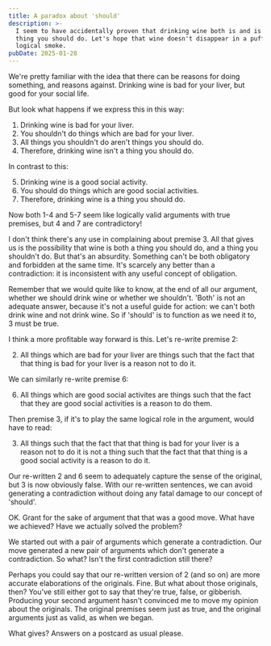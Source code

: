 ```yaml
---
title: A paradox about 'should'
description: >-
  I seem to have accidentally proven that drinking wine both is and is not a
  thing you should do. Let's hope that wine doesn't disappear in a puff of
  logical smoke.
pubDate: 2025-01-28
---
```


We're pretty familiar with the idea that there can be reasons for doing
something, and reasons against. Drinking wine is bad for your liver, but good
for your social life.

But look what happens if we express this in this way:

1. Drinking wine is bad for your liver.
2. You shouldn't do things which are bad for your liver.
3. All things you shouldn't do aren't things you should do.
4. Therefore, drinking wine isn't a thing you should do.

In contrast to this:

5. Drinking wine is a good social activity.
6. You should do things which are good social activities.
7. Therefore, drinking wine is a thing you should do.

Now both 1-4 and 5-7 seem like logically valid arguments with true premises,
but 4 and 7 are contradictory!

I don't think there's any use in complaining about premise 3. All that gives us
is the possibility that wine is both a thing you should do, and a thing you
shouldn't do. But that's an absurdity. Something can't be both obligatory and
forbidden at the same time. It's scarcely any better than a contradiction: it
is inconsistent with any useful concept of obligation.

Remember that we would quite like to know, at the end of all our argument,
whether we should drink wine or whether we shouldn't. 'Both' is not an adequate
answer, because it's not a useful guide for action: we can't both drink wine and
not drink wine. So if 'should' is to function as we need it to, 3 must be true.

I think a more profitable way forward is this. Let's re-write premise 2:

2. All things which are bad for your liver are things such that the fact that
   that thing is bad for your liver is a reason not to do it.

We can similarly re-write premise 6:

6. All things which are good social activites are things such that the fact that
   they are good social activities is a reason to do them.

Then premise 3, if it's to play the same logical role in the argument, would
have to read:

3. All things such that the fact that that thing is bad for your liver is a
   reason not to do it is not a thing such that the fact that that thing is a
   good social activity is a reason to do it.

Our re-written 2 and 6 seem to adequately capture the sense of the original,
but 3 is now obviously false. With our re-written sentences, we can avoid
generating a contradiction without doing any fatal damage to our concept of
'should'.

OK. Grant for the sake of argument that that was a good move. What have we
achieved? Have we actually solved the problem?

We started out with a pair of arguments which generate a contradiction. Our
move generated a new pair of arguments which don't generate a contradiction. So
what? Isn't the first contradiction still there?

Perhaps you could say that our re-written version of 2 (and so on) are more
accurate elaborations of the originals. Fine. But what about those originals,
then? You've still either got to say that they're true, false, or gibberish.
Producing your second argument hasn't convinced me to move my opinion about the
originals. The original premises seem just as true, and the original arguments
just as valid, as when we began.

What gives? Answers on a postcard as usual please.
